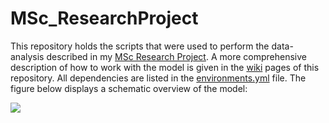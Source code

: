 # MSc_ResearchProject
This repository holds the scripts that were used to perform the data-analysis described in my [MSc Research Project](https://studiegids.vu.nl/en/2020-2021/courses/AM_1265). A more comprehensive description of how to work with the model is given in the [wiki](https://github.com/jasper-dijkstra/MSc_ResearchProject/wiki) pages of this repository. All dependencies are listed in the [environments.yml](https://github.com/jasper-dijkstra/MSc_ResearchProject/blob/main/environment.yml) file. The figure below displays a schematic overview of the model:



<img style="float: center;" src="https://user-images.githubusercontent.com/63742601/135756162-f5f3203b-921d-4333-af11-5ce387962f65.jpg">


